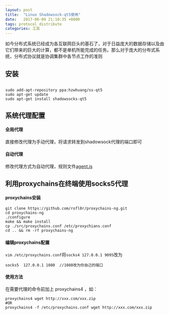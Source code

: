```yaml
---
layout: post
title:  "Linux Shadowsock-qt5使用"
date:   2017-06-09 21:10:35 +0800
tags: protocol distribute
categories: 工具
---
```

 如今分布式系统已经成为各互联网巨头的基石了，对于日益庞大的数据存储以及由它们带来的巨大的计算，都不是单机所能完成的任务。那么对于庞大的分布式系统，分布式协议就是协调集群中各节点工作的准则

<!--break-->

## 安装

~~~shell

sudo add-apt-repository ppa:hzwhuang/ss-qt5
sudo apt-get update
sudo apt-get install shadowsocks-qt5

~~~

## 系统代理配置

#### 全局代理

直接修改代理为手动代理，将请求转发到shadowsock代理的端口即可

#### 自动代理

修改代理方式为自动代理，规则文件[agent.js](http://121.40.217.151/agent.js)

## 利用proxychains在终端使用socks5代理

#### proxychains安装

~~~shell
git clone https://github.com/rofl0r/proxychains-ng.git
cd proxychains-ng
./configure
make && make install
cp ./src/proxychains.conf /etc/proxychians.conf
cd .. && rm -rf proxychains-ng
~~~

#### 编辑proxychains配置

`vim /etc/proxychains.conf`将`socks4 127.0.0.1 9095`改为

~~~shell
socks5  127.0.0.1 1080  //1080改为你自己的端口
~~~


#### 使用方法

在需要代理的命令前加上 proxychains4 ，如：

~~~shell
proxychains4 wget http://xxx.com/xxx.zip
#OR
proxychains4 -f /etc/proxychains.conf wget http://xxx.com/xxx.zip
~~~
